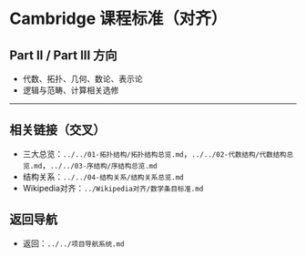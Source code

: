 # Cambridge 课程标准（对齐）

## Part II / Part III 方向

- 代数、拓扑、几何、数论、表示论
- 逻辑与范畴、计算相关选修

---

## 相关链接（交叉）

- 三大总览：`../../01-拓扑结构/拓扑结构总览.md`，`../../02-代数结构/代数结构总览.md`，`../../03-序结构/序结构总览.md`
- 结构关系：`../../04-结构关系/结构关系总览.md`
- Wikipedia对齐：`../Wikipedia对齐/数学条目标准.md`

## 返回导航

- 返回：`../../项目导航系统.md`
